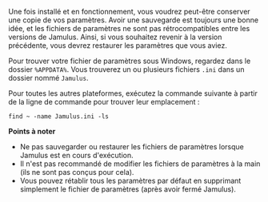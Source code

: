 <!-- NOTE : Ceci doit s'appliquer à la fois au client et au serveur, et à tous les systèmes d'exploitation -->

Une fois installé et en fonctionnement, vous voudrez peut-être conserver une copie de vos paramètres. Avoir une sauvegarde est toujours une bonne idée, et les fichiers de paramètres ne sont pas rétrocompatibles entre les versions de Jamulus. Ainsi, si vous souhaitez revenir à la version précédente, vous devrez restaurer les paramètres que vous aviez.

Pour trouver votre fichier de paramètres sous Windows, regardez dans le dossier `%APPDATA%`. Vous trouverez un ou plusieurs fichiers `.ini` dans un dossier nommé `Jamulus`.

Pour toutes les autres plateformes, exécutez la commande suivante à partir de la ligne de commande pour trouver leur emplacement :

`find ~ -name Jamulus.ini -ls`

**Points à noter**

* Ne pas sauvegarder ou restaurer les fichiers de paramètres lorsque Jamulus est en cours d'exécution.
* Il n'est pas recommandé de modifier les fichiers de paramètres à la main (ils ne sont pas conçus pour cela).
* Vous pouvez rétablir tous les paramètres par défaut en supprimant simplement le fichier de paramètres (après avoir fermé Jamulus).
